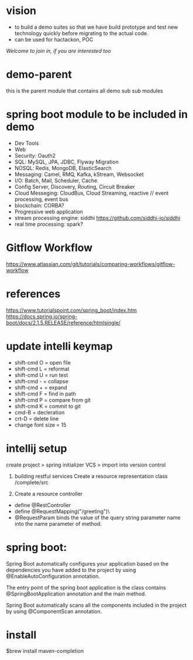 # vision 
* to build a demo suites so that we have build prototype and test new technology quickly before migrating to the actual code.
* can be used for hactackon, POC 

*Welcome to join in, if you are interested too*

# demo-parent
this is the parent module that contains all demo sub sub modules

# spring boot module to be included in demo
 * Dev Tools
 * Web
 * Security: Oauth2
 * SQL: MySQL, JPA, JDBC, Flyway Migration
 * NOSQL: Redis, MongoDB, ElasticSearch
 * Messaging: Camel, RMQ, Kafka, kStream, Websocket
 * I/O: Batch, Mail, Scheduler, Cache.
 * Config Server, Discovery, Routing, Circuit Breaker
 * Cloud Messeging: CloudBus, Cloud Streaming, reactive // event processing, event bus
 * blockchain: CORBA?
 * Progressive web application
 * stream processing engine: siddhi https://github.com/siddhi-io/siddhi
 * real time processing: spark?
 
 
 
 # Gitflow Workflow
 https://www.atlassian.com/git/tutorials/comparing-workflows/gitflow-workflow
 
 # references
 https://www.tutorialspoint.com/spring_boot/index.htm
 https://docs.spring.io/spring-boot/docs/2.1.5.RELEASE/reference/htmlsingle/ 
 
 
 # update intelli keymap
 * shift-cmd O = open file
 * shift-cmd L = reformat
 * shift-cmd U = run test
 * shift-cmd - = collapse 
 * shift-cmd + = expand
 * shift-cmd F = find in path
 * shift-cmd P = compare from git
 * shift-cmd K = commit to git
 * cmd-B = decleration
 * crt-D = delete line
 * change font size = 15 

 # intellij setup
 create project > spring initializer 
 VCS > import into version control 
 
 1. building restful services
 Create a resource representation class
 /complete/src
 
 2. Create a resource controller
 * define @RestController
 * define @RequestMapping("/greeting")\
 * @RequestParam binds the value of the query string parameter name into the name parameter of method.
 
 
 # spring boot:
 Spring Boot automatically configures your application based on the dependencies you have added to the project by using @EnableAutoConfiguration annotation. 
 
 The entry point of the spring boot application is the class contains @SpringBootApplication annotation and the main method.
 
 Spring Boot automatically scans all the components included in the project by using @ComponentScan annotation.
 
 
# install
$brew install maven-completion
